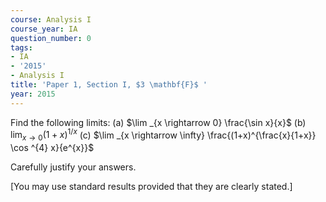 ```yaml
---
course: Analysis I
course_year: IA
question_number: 0
tags:
- IA
- '2015'
- Analysis I
title: 'Paper 1, Section I, $3 \mathbf{F}$ '
year: 2015
---
```




Find the following limits:
(a) $\lim _{x \rightarrow 0} \frac{\sin x}{x}$
(b) $\lim _{x \rightarrow 0}(1+x)^{1 / x}$
(c) $\lim _{x \rightarrow \infty} \frac{(1+x)^{\frac{x}{1+x}} \cos ^{4} x}{e^{x}}$

Carefully justify your answers.

[You may use standard results provided that they are clearly stated.]